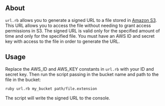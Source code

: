 ## About
`url.rb` allows you to generate a signed URL to a file stored in [Amazon S3](http://aws.amazon.com/s3/).  This URL allows you to access the file without needing to grant access permissions in S3.  The signed URL is valid only for the specified amount of time and only for the specified file.  You must have an AWS ID and secret key with access to the file in order to generate the URL.

## Usage
Replace the AWS_ID and AWS_KEY constants in `url.rb` with your ID and secret key.  Then run the script passing in the bucket name and path to the file in the bucket:

    ruby url.rb my_bucket path/file.extension

The script will write the signed URL to the console.

